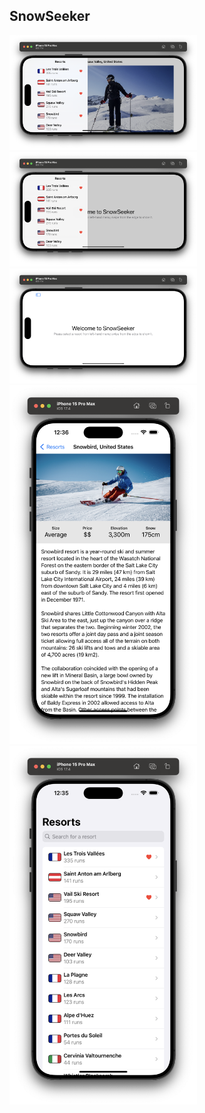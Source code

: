 ## SnowSeeker

<img src="https://github.com/ram4ik/SnowSeeker/blob/main/SnowSeeker/Assets.xcassets/1.imageset/1.png" width="300"> 
<img src="https://github.com/ram4ik/SnowSeeker/blob/main/SnowSeeker/Assets.xcassets/2.imageset/2.png" width="300"> 
<img src="https://github.com/ram4ik/SnowSeeker/blob/main/SnowSeeker/Assets.xcassets/3.imageset/3.png" width="300"> 
<img src="https://github.com/ram4ik/SnowSeeker/blob/main/SnowSeeker/Assets.xcassets/4.imageset/4.png" width="300">
<img src="https://github.com/ram4ik/SnowSeeker/blob/main/SnowSeeker/Assets.xcassets/5.imageset/5.png" width="300">
